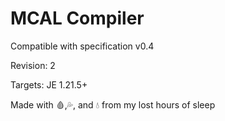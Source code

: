 # MCAL Compiler

Compatible with specification v0.4

Revision: 2

Targets: JE 1.21.5+

Made with 🩸,💦, and 💧 from my lost hours of sleep